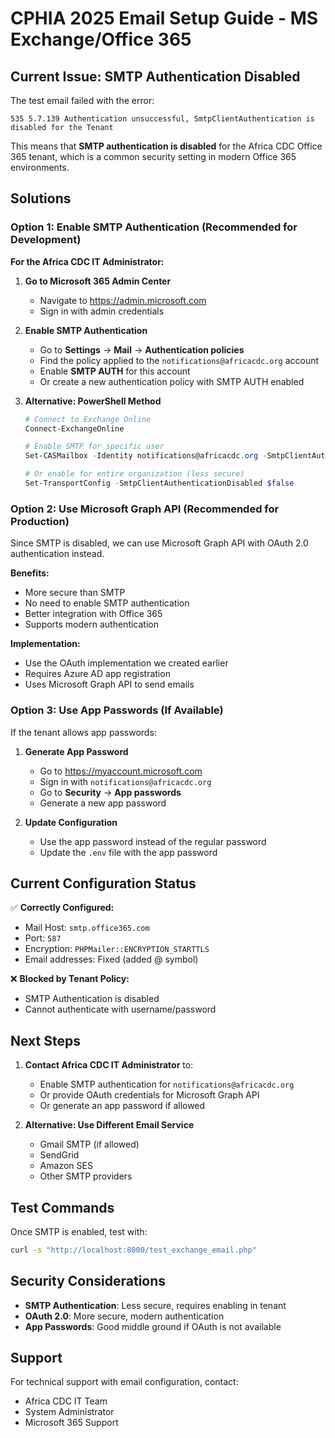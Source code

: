 # CPHIA 2025 Email Setup Guide - MS Exchange/Office 365

## Current Issue: SMTP Authentication Disabled

The test email failed with the error:
```
535 5.7.139 Authentication unsuccessful, SmtpClientAuthentication is disabled for the Tenant
```

This means that **SMTP authentication is disabled** for the Africa CDC Office 365 tenant, which is a common security setting in modern Office 365 environments.

## Solutions

### Option 1: Enable SMTP Authentication (Recommended for Development)

**For the Africa CDC IT Administrator:**

1. **Go to Microsoft 365 Admin Center**
   - Navigate to https://admin.microsoft.com
   - Sign in with admin credentials

2. **Enable SMTP Authentication**
   - Go to **Settings** → **Mail** → **Authentication policies**
   - Find the policy applied to the `notifications@africacdc.org` account
   - Enable **SMTP AUTH** for this account
   - Or create a new authentication policy with SMTP AUTH enabled

3. **Alternative: PowerShell Method**
   ```powershell
   # Connect to Exchange Online
   Connect-ExchangeOnline
   
   # Enable SMTP for specific user
   Set-CASMailbox -Identity notifications@africacdc.org -SmtpClientAuthenticationDisabled $false
   
   # Or enable for entire organization (less secure)
   Set-TransportConfig -SmtpClientAuthenticationDisabled $false
   ```

### Option 2: Use Microsoft Graph API (Recommended for Production)

Since SMTP is disabled, we can use Microsoft Graph API with OAuth 2.0 authentication instead.

**Benefits:**
- More secure than SMTP
- No need to enable SMTP authentication
- Better integration with Office 365
- Supports modern authentication

**Implementation:**
- Use the OAuth implementation we created earlier
- Requires Azure AD app registration
- Uses Microsoft Graph API to send emails

### Option 3: Use App Passwords (If Available)

If the tenant allows app passwords:

1. **Generate App Password**
   - Go to https://myaccount.microsoft.com
   - Sign in with `notifications@africacdc.org`
   - Go to **Security** → **App passwords**
   - Generate a new app password

2. **Update Configuration**
   - Use the app password instead of the regular password
   - Update the `.env` file with the app password

## Current Configuration Status

✅ **Correctly Configured:**
- Mail Host: `smtp.office365.com`
- Port: `587`
- Encryption: `PHPMailer::ENCRYPTION_STARTTLS`
- Email addresses: Fixed (added @ symbol)

❌ **Blocked by Tenant Policy:**
- SMTP Authentication is disabled
- Cannot authenticate with username/password

## Next Steps

1. **Contact Africa CDC IT Administrator** to:
   - Enable SMTP authentication for `notifications@africacdc.org`
   - Or provide OAuth credentials for Microsoft Graph API
   - Or generate an app password if allowed

2. **Alternative: Use Different Email Service**
   - Gmail SMTP (if allowed)
   - SendGrid
   - Amazon SES
   - Other SMTP providers

## Test Commands

Once SMTP is enabled, test with:
```bash
curl -s "http://localhost:8000/test_exchange_email.php"
```

## Security Considerations

- **SMTP Authentication**: Less secure, requires enabling in tenant
- **OAuth 2.0**: More secure, modern authentication
- **App Passwords**: Good middle ground if OAuth is not available

## Support

For technical support with email configuration, contact:
- Africa CDC IT Team
- System Administrator
- Microsoft 365 Support
